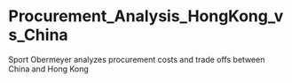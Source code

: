 # Procurement_Analysis_HongKong_vs_China
Sport Obermeyer analyzes procurement costs and trade offs between China and Hong Kong
